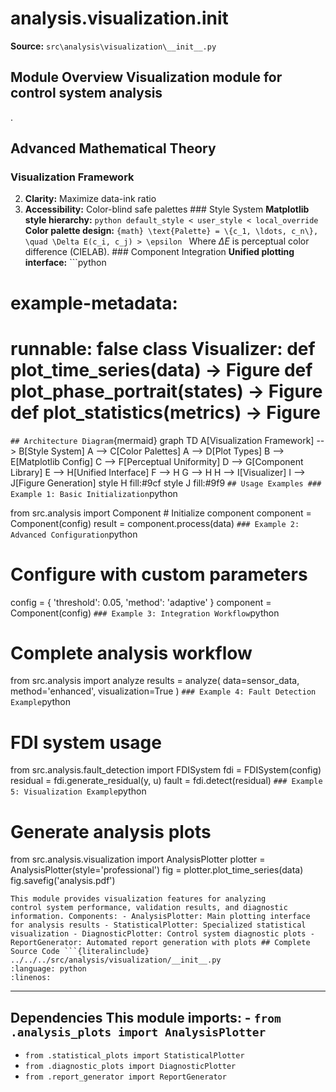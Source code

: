 # analysis.visualization.__init__

**Source:** `src\analysis\visualization\__init__.py`

## Module Overview Visualization module for control system analysis

.

## Advanced Mathematical Theory

### Visualization Framework


2. **Clarity:** Maximize data-ink ratio
3. **Accessibility:** Color-blind safe palettes ### Style System **Matplotlib style hierarchy:** ```python
default_style < user_style < local_override
``` **Color palette design:** ```{math}
\text{Palette} = \{c_1, \ldots, c_n\}, \quad \Delta E(c_i, c_j) > \epsilon
``` Where $\Delta E$ is perceptual color difference (CIELAB). ### Component Integration **Unified plotting interface:** ```python
# example-metadata:

# runnable: false class Visualizer: def plot_time_series(data) -> Figure def plot_phase_portrait(states) -> Figure def plot_statistics(metrics) -> Figure

``` ## Architecture Diagram ```{mermaid}
graph TD A[Visualization Framework] --> B[Style System] A --> C[Color Palettes] A --> D[Plot Types] B --> E[Matplotlib Config] C --> F[Perceptual Uniformity] D --> G[Component Library] E --> H[Unified Interface] F --> H G --> H H --> I[Visualizer] I --> J[Figure Generation] style H fill:#9cf style J fill:#9f9
``` ## Usage Examples ### Example 1: Basic Initialization ```python

from src.analysis import Component # Initialize component
component = Component(config)
result = component.process(data)
``` ### Example 2: Advanced Configuration ```python
# Configure with custom parameters
config = { 'threshold': 0.05, 'method': 'adaptive'
}
component = Component(config)
``` ### Example 3: Integration Workflow ```python
# Complete analysis workflow

from src.analysis import analyze results = analyze( data=sensor_data, method='enhanced', visualization=True
)
``` ### Example 4: Fault Detection Example ```python
# FDI system usage
from src.analysis.fault_detection import FDISystem fdi = FDISystem(config)
residual = fdi.generate_residual(y, u)
fault = fdi.detect(residual)
``` ### Example 5: Visualization Example ```python
# Generate analysis plots

from src.analysis.visualization import AnalysisPlotter plotter = AnalysisPlotter(style='professional')
fig = plotter.plot_time_series(data)
fig.savefig('analysis.pdf')
```
This module provides visualization features for analyzing
control system performance, validation results, and diagnostic information. Components: - AnalysisPlotter: Main plotting interface for analysis results - StatisticalPlotter: Specialized statistical visualization - DiagnosticPlotter: Control system diagnostic plots - ReportGenerator: Automated report generation with plots ## Complete Source Code ```{literalinclude} ../../../src/analysis/visualization/__init__.py
:language: python
:linenos:
```

---

## Dependencies This module imports: - `from .analysis_plots import AnalysisPlotter`

- `from .statistical_plots import StatisticalPlotter`
- `from .diagnostic_plots import DiagnosticPlotter`
- `from .report_generator import ReportGenerator`
